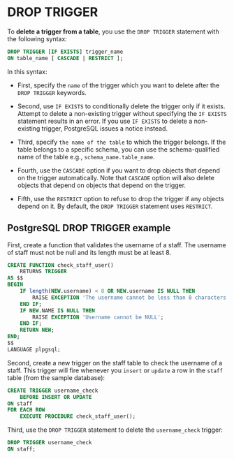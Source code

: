 # DROP TRIGGER

To **delete a trigger from a table**, you use the `DROP TRIGGER` statement with the following syntax:

```SQL
DROP TRIGGER [IF EXISTS] trigger_name
ON table_name [ CASCADE | RESTRICT ];
```

In this syntax:

- First, specify the `name` of the trigger which you want to delete after the `DROP TRIGGER` keywords.

- Second, use `IF EXISTS` to conditionally delete the trigger only if it exists. Attempt to delete a non-existing trigger without specifying the `IF EXISTS` statement results in an error. If you use `IF EXISTS` to delete a non-existing trigger, PostgreSQL issues a notice instead.

- Third, specify `the name of the table` to which the trigger belongs. If the table belongs to a specific schema, you can use the schema-qualified name of the table e.g., `schema_name.table_name`.

- Fourth, use the `CASCADE` option if you want to drop objects that depend on the trigger automatically. Note that `CASCADE` option will also delete objects that depend on objects that depend on the trigger.

- Fifth, use the `RESTRICT` option to refuse to drop the trigger if any objects depend on it. By default, the `DROP TRIGGER` statement uses `RESTRICT`.

## PostgreSQL DROP TRIGGER example

First, create a function that validates the username of a staff. The username of staff must not be null and its length must be at least 8.

```SQL
CREATE FUNCTION check_staff_user()
    RETURNS TRIGGER
AS $$
BEGIN
    IF length(NEW.username) < 8 OR NEW.username IS NULL THEN
        RAISE EXCEPTION 'The username cannot be less than 8 characters';
    END IF;
    IF NEW.NAME IS NULL THEN
        RAISE EXCEPTION 'Username cannot be NULL';
    END IF;
    RETURN NEW;
END;
$$
LANGUAGE plpgsql;
```

Second, create a new trigger on the staff table to check the username of a staff. This trigger will fire whenever you `insert` or `update` a row in the `staff` table (from the sample database):

```SQL
CREATE TRIGGER username_check
    BEFORE INSERT OR UPDATE
ON staff
FOR EACH ROW
    EXECUTE PROCEDURE check_staff_user();
```

Third, use the `DROP TRIGGER` statement to delete the `username_check` trigger:

```SQL
DROP TRIGGER username_check
ON staff;
```
